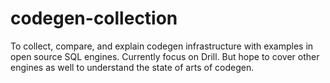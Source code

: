 # codegen-collection

To collect, compare, and explain codegen infrastructure with examples in open source SQL engines. Currently focus on Drill. But hope to cover other engines as well to understand the state of arts of codegen.
